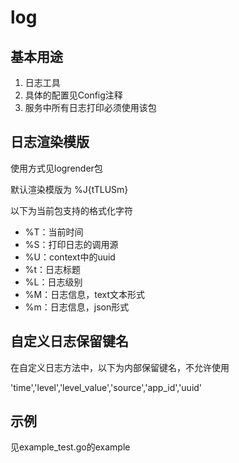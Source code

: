 # log

## 基本用途

1. 日志工具
2. 具体的配置见Config注释
3. 服务中所有日志打印必须使用该包

## 日志渲染模版

使用方式见logrender包

默认渲染模版为 %J{tTLUSm}

以下为当前包支持的格式化字符

* %T：当前时间
* %S：打印日志的调用源
* %U：context中的uuid
* %t：日志标题
* %L：日志级别
* %M：日志信息，text文本形式
* %m：日志信息，json形式

## 自定义日志保留键名

在自定义日志方法中，以下为内部保留键名，不允许使用

'time','level','level_value','source','app_id','uuid'

## 示例

见example_test.go的example